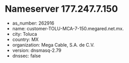 # Nameserver 177.247.7.150

* as_number: 262916
* name: customer-TOLU-MCA-7-150.megared.net.mx.
* city: Toluca
* country: MX
* organization: Mega Cable, S.A. de C.V.
* version: dnsmasq-2.79
* dnssec: false
